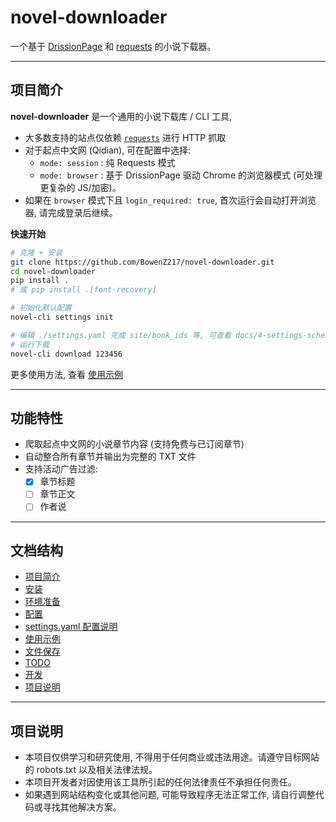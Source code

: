 # novel-downloader

一个基于 [DrissionPage](https://www.drissionpage.cn) 和 [requests](https://github.com/psf/requests) 的小说下载器。

---

## 项目简介

**novel-downloader** 是一个通用的小说下载库 / CLI 工具,
- 大多数支持的站点仅依赖 [`requests`](https://github.com/psf/requests) 进行 HTTP 抓取
- 对于起点中文网 (Qidian), 可在配置中选择:
  - `mode: session` : 纯 Requests 模式
  - `mode: browser`  : 基于 DrissionPage 驱动 Chrome 的浏览器模式 (可处理更复杂的 JS/加密)。
- 如果在 `browser` 模式下且 `login_required: true`, 首次运行会自动打开浏览器, 请完成登录后继续。

**快速开始**

```bash
# 克隆 + 安装
git clone https://github.com/BowenZ217/novel-downloader.git
cd novel-downloader
pip install .
# 或 pip install .[font-recovery]

# 初始化默认配置
novel-cli settings init

# 编辑 ./settings.yaml 完成 site/book_ids 等, 可查看 docs/4-settings-schema.md
# 运行下载
novel-cli download 123456
```

更多使用方法, 查看 [使用示例](docs/5-usage-examples.md)

---

## 功能特性

- 爬取起点中文网的小说章节内容 (支持免费与已订阅章节)
- 自动整合所有章节并输出为完整的 TXT 文件
- 支持活动广告过滤:
  - [x] 章节标题
  - [ ] 章节正文
  - [ ] 作者说

---

## 文档结构

- [项目简介](#项目简介)
- [安装](docs/1-installation.md)
- [环境准备](docs/2-environment-setup.md)
- [配置](docs/3-configuration.md)
- [settings.yaml 配置说明](docs/4-settings-schema.md)
- [使用示例](docs/5-usage-examples.md)
- [文件保存](docs/file-saving.md)
- [TODO](docs/todo.md)
- [开发](docs/develop.md)
- [项目说明](#项目说明)

---

## 项目说明

- 本项目仅供学习和研究使用, 不得用于任何商业或违法用途。请遵守目标网站的 robots.txt 以及相关法律法规。
- 本项目开发者对因使用该工具所引起的任何法律责任不承担任何责任。
- 如果遇到网站结构变化或其他问题, 可能导致程序无法正常工作, 请自行调整代码或寻找其他解决方案。
